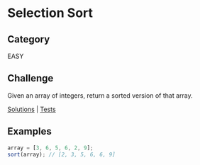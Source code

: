 # Selection Sort

## Category

EASY

## Challenge

Given an array of integers, return a sorted version of that array.

[Solutions](solution.js) | [Tests](solution.test.js)

## Examples

```js
array = [3, 6, 5, 6, 2, 9];
sort(array); // [2, 3, 5, 6, 6, 9]
```
